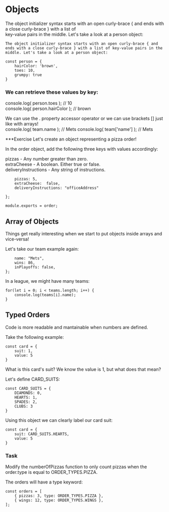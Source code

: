 # Objects

The object initializer syntax starts with an open curly-brace { and ends with a close curly-brace } with a list of </br>
key-value pairs in the middle. Let's take a look at a person object:

```
The object initializer syntax starts with an open curly-brace { and ends with a close curly-brace } with a list of key-value pairs in the middle. Let's take a look at a person object:

const person = {
    hairColor: 'brown',
    toes: 10,
    grumpy: true
}
```

### We can retrieve these values by key:

console.log( person.toes ); // 10 </br>
console.log( person.hairColor ); // brown

We can use the . property accessor operator or we can use brackets [] just like with arrays! </br>
console.log( team.name ); // Mets
console.log( team['name'] ); // Mets


***Exercise
Let's create an object representing a pizza order! 

In the order object, add the following three keys with values accordingly:

pizzas - Any number greater than zero. </br>
extraCheese - A boolean. Either true or false. </br>
deliveryInstructions - Any string of instructions. </br>

```const order = {
    pizzas: 5,
    extraCheese:  false,
    deliveryInstructions: "officeAddress"
    
};

module.exports = order; 
```


## Array of Objects

Things get really interesting when we start to put objects inside arrays and vice-versa!

Let's take our team example again:

```const team = {
    name: "Mets",
    wins: 86,
    inPlayoffs: false,
};
```

In a league, we might have many teams:

```const teams = [team1, team2, team3];
for(let i = 0; i < teams.length; i++) {
    console.log(teams[i].name); 
}
```


## Typed Orders

Code is more readable and mantainable when numbers are defined.

Take the following example:

```
const card = {
    suit: 1,
    value: 5
}
```

What is this card's suit? We know the value is 1, but what does that mean? 

Let's define CARD_SUITS:

```
const CARD_SUITS = {
    DIAMONDS: 0,
    HEARTS: 1,
    SPADES: 2,
    CLUBS: 3
}
```
Using this object we can clearly label our card suit:

```
const card = {
    suit: CARD_SUITS.HEARTS,
    value: 5
}
```


### Task

Modify the numberOfPizzas function to only count pizzas when the order.type is equal to ORDER_TYPES.PIZZA.

The orders will have a type keyword:

```
const orders = [
    { pizzas: 3, type: ORDER_TYPES.PIZZA },
    { wings: 12, type: ORDER_TYPES.WINGS },
];
```

